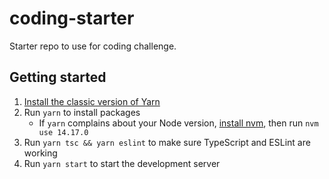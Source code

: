 # coding-starter

Starter repo to use for coding challenge.

## Getting started

1. [Install the classic version of Yarn](https://classic.yarnpkg.com/lang/en/docs/install/#mac-stable)
2. Run `yarn` to install packages
    - If `yarn` complains about your Node version, [install nvm](https://github.com/nvm-sh/nvm), then run `nvm use 14.17.0`
3. Run `yarn tsc && yarn eslint` to make sure TypeScript and ESLint are working
4. Run `yarn start` to start the development server
